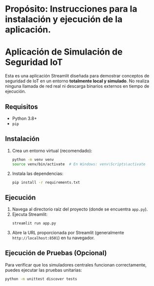 # Propósito: Instrucciones para la instalación y ejecución de la aplicación.

# Aplicación de Simulación de Seguridad IoT

Esta es una aplicación Streamlit diseñada para demostrar conceptos de seguridad de IoT en un entorno **totalmente local y simulado**. No realiza ninguna llamada de red real ni descarga binarios externos en tiempo de ejecución.

## Requisitos

* Python 3.8+
* `pip`

## Instalación

1.  Crea un entorno virtual (recomendado):
    ```bash
    python -m venv venv
    source venv/bin/activate  # En Windows: venv\Scripts\activate
    ```

2.  Instala las dependencias:
    ```bash
    pip install -r requirements.txt
    ```

## Ejecución

1.  Navega al directorio raíz del proyecto (donde se encuentra `app.py`).
2.  Ejecuta Streamlit:
    ```bash
    streamlit run app.py
    ```
3.  Abre la URL proporcionada por Streamlit (generalmente `http://localhost:8501`) en tu navegador.

## Ejecución de Pruebas (Opcional)

Para verificar que los simuladores centrales funcionan correctamente, puedes ejecutar las pruebas unitarias:

```bash
python -m unittest discover tests
